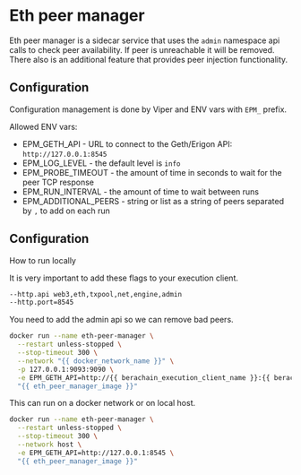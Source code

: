 # Eth peer manager

Eth peer manager is a sidecar service that uses the `admin` namespace api calls to check peer availability.
If peer is unreachable it will be removed. There also is an additional feature that provides peer injection functionality.

## Configuration
Configuration management is done by Viper and ENV vars with `EPM_` prefix. 

Allowed ENV vars:
- EPM_GETH_API - URL to connect to the Geth/Erigon API: `http://127.0.0.1:8545`
- EPM_LOG_LEVEL - the default level is `info`
- EPM_PROBE_TIMEOUT - the amount of time in seconds to wait for the peer TCP response 
- EPM_RUN_INTERVAL - the amount of time to wait between runs
- EPM_ADDITIONAL_PEERS - string or list as a string of peers separated by `,` to add on each run

## Configuration
How to run locally

It is very important to add these flags to your execution client.
```sh
--http.api web3,eth,txpool,net,engine,admin
--http.port=8545
```
You need to add the admin api so we can remove bad peers.

```sh
docker run --name eth-peer-manager \
  --restart unless-stopped \
  --stop-timeout 300 \
  --network "{{ docker_network_name }}" \
  -p 127.0.0.1:9093:9090 \
  -e EPM_GETH_API=http://{{ berachain_execution_client_name }}:{{ berachain_execution_rpc_port }} \
  "{{ eth_peer_manager_image }}"
```

This can run on a docker network or on local host.
```sh
docker run --name eth-peer-manager \
  --restart unless-stopped \
  --stop-timeout 300 \
  --network host \
  -e EPM_GETH_API=http://127.0.0.1:8545 \
  "{{ eth_peer_manager_image }}"
```
